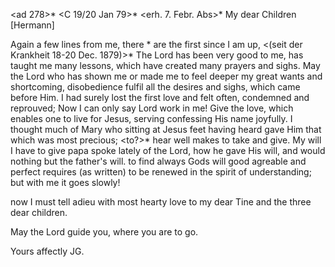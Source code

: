 <ad 278>* <C 19/20 Jan 79>*
 <erh. 7. Febr. Abs>*
My dear Children [Hermann]

Again a few lines from me, there <they>* are the first since I am up, <(seit der Krankheit 18-20 Dec. 1879)>* The Lord has been very good to me, has taught me many lessons, which have created many prayers and sighs. May the Lord who has shown me or made me to feel deeper my great wants and shortcoming, disobedience fulfil all the desires and sighs, which came before Him. I had surely lost the first love and felt often, condemned and reprouved; Now I can only say Lord work in me! Give the love, which enables one to live for Jesus, serving confessing His name joyfully. 
I thought much of Mary who sitting at Jesus feet having heard gave Him that which was most precious; <to?>* hear well makes to take and give. My will I have to give papa spoke lately of the Lord, how he gave His will, and would nothing but the father's will. to find always Gods will good agreable and perfect requires (as written) to be renewed in the spirit of understanding; but with me it goes slowly!

now I must tell adieu with most hearty love to my dear Tine and the three dear children.

May the Lord guide you, where you are to go.

 Yours affectly
 JG.
